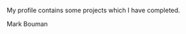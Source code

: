 My profile contains some projects which I have completed.

Mark Bouman

<!---
markbouman/markbouman is a ✨ special ✨ repository because its `README.md` (this file) appears on your GitHub profile.
You can click the Preview link to take a look at your changes.
--->
